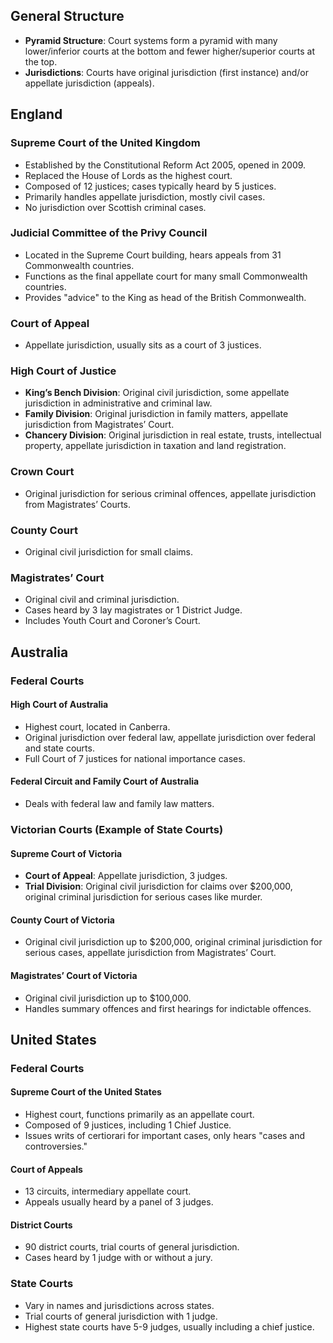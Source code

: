## General Structure
- **Pyramid Structure**: Court systems form a pyramid with many lower/inferior courts at the bottom and fewer higher/superior courts at the top.
- **Jurisdictions**: Courts have original jurisdiction (first instance) and/or appellate jurisdiction (appeals).

## England

### Supreme Court of the United Kingdom
- Established by the Constitutional Reform Act 2005, opened in 2009.
- Replaced the House of Lords as the highest court.
- Composed of 12 justices; cases typically heard by 5 justices.
- Primarily handles appellate jurisdiction, mostly civil cases.
- No jurisdiction over Scottish criminal cases.

### Judicial Committee of the Privy Council
- Located in the Supreme Court building, hears appeals from 31 Commonwealth countries.
- Functions as the final appellate court for many small Commonwealth countries.
- Provides "advice" to the King as head of the British Commonwealth.

### Court of Appeal
- Appellate jurisdiction, usually sits as a court of 3 justices.

### High Court of Justice
- **King’s Bench Division**: Original civil jurisdiction, some appellate jurisdiction in administrative and criminal law.
- **Family Division**: Original jurisdiction in family matters, appellate jurisdiction from Magistrates’ Court.
- **Chancery Division**: Original jurisdiction in real estate, trusts, intellectual property, appellate jurisdiction in taxation and land registration.

### Crown Court
- Original jurisdiction for serious criminal offences, appellate jurisdiction from Magistrates’ Courts.

### County Court
- Original civil jurisdiction for small claims.

### Magistrates’ Court
- Original civil and criminal jurisdiction.
- Cases heard by 3 lay magistrates or 1 District Judge.
- Includes Youth Court and Coroner’s Court.

## Australia

### Federal Courts

#### High Court of Australia
- Highest court, located in Canberra.
- Original jurisdiction over federal law, appellate jurisdiction over federal and state courts.
- Full Court of 7 justices for national importance cases.

#### Federal Circuit and Family Court of Australia
- Deals with federal law and family law matters.

### Victorian Courts (Example of State Courts)

#### Supreme Court of Victoria
- **Court of Appeal**: Appellate jurisdiction, 3 judges.
- **Trial Division**: Original civil jurisdiction for claims over $200,000, original criminal jurisdiction for serious cases like murder.

#### County Court of Victoria
- Original civil jurisdiction up to $200,000, original criminal jurisdiction for serious cases, appellate jurisdiction from Magistrates’ Court.

#### Magistrates’ Court of Victoria
- Original civil jurisdiction up to $100,000.
- Handles summary offences and first hearings for indictable offences.

## United States

### Federal Courts

#### Supreme Court of the United States
- Highest court, functions primarily as an appellate court.
- Composed of 9 justices, including 1 Chief Justice.
- Issues writs of certiorari for important cases, only hears "cases and controversies."

#### Court of Appeals
- 13 circuits, intermediary appellate court.
- Appeals usually heard by a panel of 3 judges.

#### District Courts
- 90 district courts, trial courts of general jurisdiction.
- Cases heard by 1 judge with or without a jury.

### State Courts
- Vary in names and jurisdictions across states.
- Trial courts of general jurisdiction with 1 judge.
- Highest state courts have 5-9 judges, usually including a chief justice.